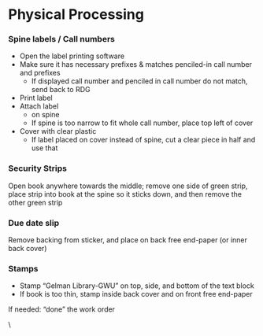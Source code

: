 # Physical Processing

### Spine labels / Call numbers

* Open the label printing software
* Make sure it has necessary prefixes & matches penciled-in call number and prefixes
  * If displayed call number and penciled in call number do not match, send back to RDG
* Print label
* Attach label
  * on spine
  * If spine is too narrow to fit whole call number, place top left of cover
* Cover with clear plastic
  * If label placed on cover instead of spine, cut a clear piece in half and use that

### Security Strips

Open book anywhere towards the middle; remove one side of green strip, place strip into book at the spine so it sticks down, and then remove the other green strip

### Due date slip

Remove backing from sticker, and place on back free end-paper (or inner back cover)

### Stamps

* Stamp “Gelman Library-GWU” on top, side, and bottom of the text block
* If book is too thin, stamp inside back cover and on front free end-paper

If needed: “done” the work order

\
